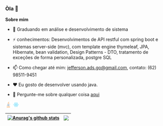 ### Òla 👋

**Sobre mim**

- 💼 Graduando em análise e desenvolvimento de sistema
- ⚡ conhecimentos: Desenvolvimentos de API restful com spring boot e sistemas server-side (mvc), com template engine thymeleaf, JPA, Hibernate, bean validation, Design Patterns - DTO, tratamento de exceções de forma personalizada, postgre SQL

- 📫 Como chegar até mim: jefferson.ads.go@gmail.com, contato: (62) 98511-9451
- ❤️ Eu gosto de desenvolver usando java.
- 💬 Pergunte-me sobre qualquer coisa [aqui](https://github.com/jefferson-git)

<code><img height="20" alt="typescript" src="https://raw.githubusercontent.com/github/explore/80688e429a7d4ef2fca1e82350fe8e3517d3494d/topics/java/java.png"></code>
<code><img height="20" alt="react" src="https://raw.githubusercontent.com/github/explore/80688e429a7d4ef2fca1e82350fe8e3517d3494d/topics/react/react.png"></code>   

| <a href="https://github.com/jefferson-git"><img align="center" src="https://github-readme-stats.vercel.app/api?username=jefferson-git&show_icons=true&include_all_commits=true&theme=buefy&hide_border=true" alt="Anurag's github stats" /></a> | <a href="https://github.com/jefferson-git/github-readme-stats"><img align="center" src="https://github-readme-stats.vercel.app/api/top-langs/?username=jefferson-git&layout=compact&theme=buefy&hide_border=true" /></a> |
| ------------- | ------------- |

